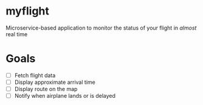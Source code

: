 # myflight
Microservice-based application to monitor the status of your flight in *almost* real time

# Goals
- [ ] Fetch flight data
- [ ] Display approximate arrival time
- [ ] Display route on the map
- [ ] Notify when airplane lands or is delayed